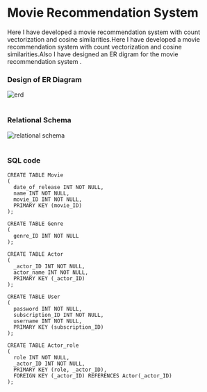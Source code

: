# Movie Recommendation System
Here I have developed a movie recommendation system with count vectorization and cosine similarities.Here I have developed a movie recommendation system with count vectorization and cosine similarities.Also I have designed an ER digram for the movie recommendation system .


### Design of ER Diagram
![erd](https://user-images.githubusercontent.com/75235402/232366649-c5b0ec9b-2821-4a8a-b9bc-0eb1a461464b.png)<br><br>
### Relational Schema
![relational schema](https://user-images.githubusercontent.com/75235402/232366902-541e2d34-7dc6-4ada-94ab-691211da431a.png)<br><br>
### SQL code
```
CREATE TABLE Movie
(
  date_of_release INT NOT NULL,
  name INT NOT NULL,
  movie_ID INT NOT NULL,
  PRIMARY KEY (movie_ID)
);

CREATE TABLE Genre
(
  genre_ID INT NOT NULL
);

CREATE TABLE Actor
(
  _actor_ID INT NOT NULL,
  actor_name INT NOT NULL,
  PRIMARY KEY (_actor_ID)
);

CREATE TABLE User
(
  password INT NOT NULL,
  subscription_ID INT NOT NULL,
  username INT NOT NULL,
  PRIMARY KEY (subscription_ID)
);

CREATE TABLE Actor_role
(
  role INT NOT NULL,
  _actor_ID INT NOT NULL,
  PRIMARY KEY (role, _actor_ID),
  FOREIGN KEY (_actor_ID) REFERENCES Actor(_actor_ID)
);
```

